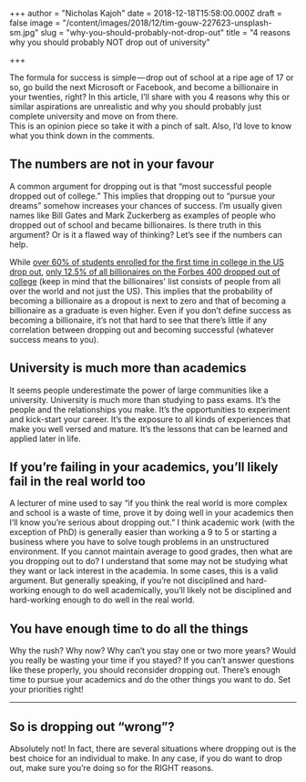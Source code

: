 +++
author = "Nicholas Kajoh"
date = 2018-12-18T15:58:00.000Z
draft = false
image = "/content/images/2018/12/tim-gouw-227623-unsplash-sm.jpg"
slug = "why-you-should-probably-not-drop-out"
title = "4 reasons why you should probably NOT drop out of university"

+++


The formula for success is simple — drop out of school at a ripe age of 17 or so, go build the next Microsoft or Facebook, and become a billionaire in your twenties, right? In this article, I’ll share with you 4 reasons why this or similar aspirations are unrealistic and why you should probably just complete university and move on from there.  
This is an opinion piece so take it with a pinch of salt. Also, I’d love to know what you think down in the comments.

The numbers are not in your favour
----------------------------------

A common argument for dropping out is that “most successful people dropped out of college.” This implies that dropping out to “pursue your dreams” somehow increases your chances of success. I’m usually given names like Bill Gates and Mark Zuckerberg as examples of people who dropped out of school and became billionaires. Is there truth in this argument? Or is it a flawed way of thinking? Let’s see if the numbers can help.

While [over 60% of students enrolled for the first time in college in the US drop out](https://www.washingtonpost.com/news/grade-point/wp/2018/06/08/why-do-so-many-students-drop-out-of-college-and-what-can-be-done-about-it/), [only 12.5% of all billionaires on the Forbes 400 dropped out of college](https://www.businessinsider.com/billionaire-college-dropout-zuckerberg-bill-gates-2018-10?IR=T) (keep in mind that the billionaires' list consists of people from all over the world and not just the US). This implies that the probability of becoming a billionaire as a dropout is next to zero and that of becoming a billionaire as a graduate is even higher. Even if you don’t define success as becoming a billionaire, it’s not that hard to see that there’s little if any correlation between dropping out and becoming successful (whatever success means to you).

University is much more than academics
--------------------------------------

It seems people underestimate the power of large communities like a university. University is much more than studying to pass exams. It’s the people and the relationships you make. It’s the opportunities to experiment and kick-start your career. It’s the exposure to all kinds of experiences that make you well versed and mature. It’s the lessons that can be learned and applied later in life.

If you’re failing in your academics, you’ll likely fail in the real world too
-----------------------------------------------------------------------------

A lecturer of mine used to say “if you think the real world is more complex and school is a waste of time, prove it by doing well in your academics then I’ll know you’re serious about dropping out.” I think academic work (with the exception of PhD) is generally easier than working a 9 to 5 or starting a business where you have to solve tough problems in an unstructured environment. If you cannot maintain average to good grades, then what are you dropping out to do? I understand that some may not be studying what they want or lack interest in the academia. In some cases, this is a valid argument. But generally speaking, if you’re not disciplined and hard-working enough to do well academically, you’ll likely not be disciplined and hard-working enough to do well in the real world.

You have enough time to do all the things
-----------------------------------------

Why the rush? Why now? Why can’t you stay one or two more years? Would you really be wasting your time if you stayed? If you can’t answer questions like these properly, you should reconsider dropping out. There’s enough time to pursue your academics and do the other things you want to do. Set your priorities right!

* * *

So is dropping out “wrong”?
---------------------------

Absolutely not! In fact, there are several situations where dropping out is the best choice for an individual to make. In any case, if you do want to drop out, make sure you’re doing so for the RIGHT reasons.